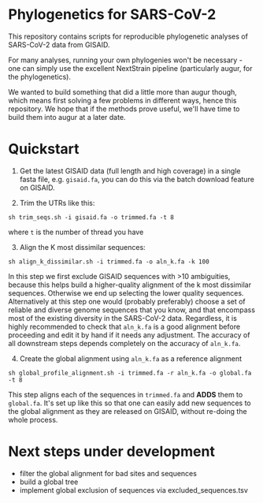 # Phylogenetics for SARS-CoV-2

This repository contains scripts for reproducible phylogenetic analyses of SARS-CoV-2 data from GISAID.

For many analyses, running your own phylogenies won't be necessary - one can simply use the excellent NextStrain pipeline (particularly augur, for the phylogenetics).

We wanted to build something that did a little more than augur though, which means first solving a few problems in different ways, hence this repository. We hope that if the methods prove useful, we'll have time to build them into augur at a later date.


# Quickstart

1. Get the latest GISAID data (full length and high coverage) in a single fasta file, e.g. `gisaid.fa`, you can do this via the batch download feature on GISAID.

2. Trim the UTRs like this:

`sh trim_seqs.sh -i gisaid.fa -o trimmed.fa -t 8`

where `t` is the number of thread you have

3. Align the K most dissimilar sequences:

`sh align_k_dissimilar.sh -i trimmed.fa -o aln_k.fa -k 100`

In this step we first exclude GISAID sequences with >10 ambiguities, because this helps build a higher-quality alignment of the k most dissimilar sequences. Otherwise we end up selecting the lower quality sequences. Alternatively at this step one would (probably preferably) choose a set of reliable and diverse genome sequences that you know, and that encompass most of the existing diversity in the SARS-CoV-2 data. Regardless, it is highly recommended to check that `aln_k.fa` is a good alignment before proceeding and edit it by hand if it needs any adjustment. The accuracy of all downstream steps depends completely on the accuracy of `aln_k.fa`.

4. Create the global alignment using `aln_k.fa` as a reference alignment 

`sh global_profile_alignment.sh -i trimmed.fa -r aln_k.fa -o global.fa -t 8`

This step aligns each of the sequences in `trimmed.fa` and **ADDS** them to `global.fa`. It's set up like this so that one can easily add new sequences to the global alignment as they are released on GISAID, without re-doing the whole process.  

# Next steps under development

* filter the global alignment for bad sites and sequences 
* build a global tree
* implement global exclusion of sequences via excluded_sequences.tsv